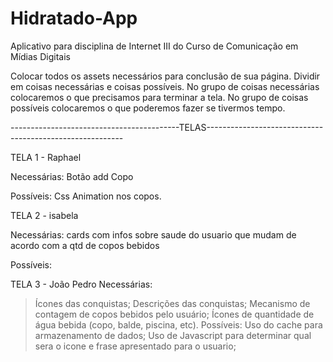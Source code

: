 # Hidratado-App
Aplicativo para disciplina de Internet III do Curso de Comunicação em Mídias Digitais

Colocar todos os assets necessários para conclusão de sua página.
Dividir em coisas necessárias e coisas possíveis. 
No grupo de coisas necessárias colocaremos o que precisamos para terminar a tela.
No grupo de coisas possíveis colocaremos o que poderemos fazer se tivermos tempo.


------------------------------------------TELAS---------------------------------------------------------

TELA 1 - Raphael

Necessárias:
Botão add Copo

Possíveis:
Css Animation nos copos.


TELA 2 - isabela

Necessárias:
cards com infos sobre saude do usuario que mudam de acordo com a qtd de copos bebidos

Possíveis:




TELA 3 - João Pedro
Necessárias:
>Ícones das conquistas;
>Descrições das conquistas;
>Mecanismo de contagem de copos bebidos pelo usuário;
>Ícones de quantidade de água bebida (copo, balde, piscina, etc).
Possíveis:
>Uso do cache para armazenamento de dados;
>Uso de Javascript para determinar qual sera o icone e frase apresentado para o usuario;
